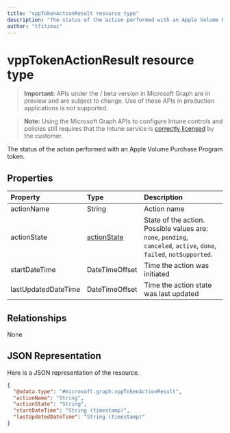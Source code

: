 ```yaml
---
title: "vppTokenActionResult resource type"
description: "The status of the action performed with an Apple Volume Purchase Program token."author: "tfitzmac"
---
```


# vppTokenActionResult resource type

> **Important:** APIs under the / beta version in Microsoft Graph are in preview and are subject to change. Use of these APIs in production applications is not supported.

> **Note:** Using the Microsoft Graph APIs to configure Intune controls and policies still requires that the Intune service is [correctly licensed](https://go.microsoft.com/fwlink/?linkid=839381) by the customer.

The status of the action performed with an Apple Volume Purchase Program token.
## Properties
|Property|Type|Description|
|:---|:---|:---|
|actionName|String|Action name|
|actionState|[actionState](../resources/intune-shared-actionstate.md)|State of the action. Possible values are: `none`, `pending`, `canceled`, `active`, `done`, `failed`, `notSupported`.|
|startDateTime|DateTimeOffset|Time the action was initiated|
|lastUpdatedDateTime|DateTimeOffset|Time the action state was last updated|

## Relationships
None
## JSON Representation
Here is a JSON representation of the resource.
<!-- {
  "blockType": "resource",
  "@odata.type": "microsoft.graph.vppTokenActionResult"
}
-->
``` json
{
  "@odata.type": "#microsoft.graph.vppTokenActionResult",
  "actionName": "String",
  "actionState": "String",
  "startDateTime": "String (timestamp)",
  "lastUpdatedDateTime": "String (timestamp)"
}
```





